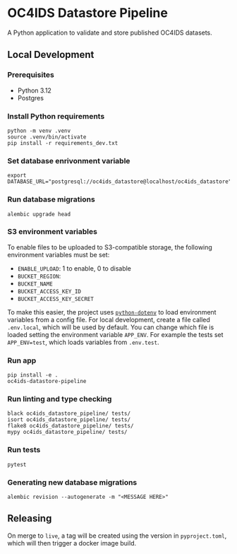 # OC4IDS Datastore Pipeline

A Python application to validate and store published OC4IDS datasets.

## Local Development

### Prerequisites

- Python 3.12
- Postgres

### Install Python requirements

```
python -m venv .venv
source .venv/bin/activate
pip install -r requirements_dev.txt
```

### Set database enrivonment variable

```
export DATABASE_URL="postgresql://oc4ids_datastore@localhost/oc4ids_datastore"
```

### Run database migrations

```
alembic upgrade head
```

### S3 environment variables

To enable files to be uploaded to S3-compatible storage, the following environment variables must be set:

- `ENABLE_UPLOAD`: 1 to enable, 0 to disable
- `BUCKET_REGION`:
- `BUCKET_NAME`
- `BUCKET_ACCESS_KEY_ID`
- `BUCKET_ACCESS_KEY_SECRET`

To make this easier, the project uses [`python-dotenv`](https://github.com/theskumar/python-dotenv) to load environment variables from a config file.
For local development, create a file called `.env.local`, which will be used by default.
You can change which file is loaded setting the environment variable `APP_ENV`.
For example the tests set `APP_ENV=test`, which loads variables from `.env.test`.

### Run app

```
pip install -e .
oc4ids-datastore-pipeline
```

### Run linting and type checking

```
black oc4ids_datastore_pipeline/ tests/
isort oc4ids_datastore_pipeline/ tests/
flake8 oc4ids_datastore_pipeline/ tests/
mypy oc4ids_datastore_pipeline/ tests/
```

### Run tests

```
pytest
```

### Generating new database migrations

```
alembic revision --autogenerate -m "<MESSAGE HERE>"
```

## Releasing

On merge to `live`, a tag will be created using the version in `pyproject.toml`,
which will then trigger a docker image build.
